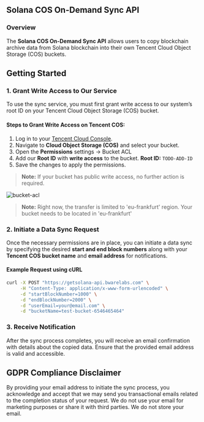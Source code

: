 ## Solana COS On-Demand Sync API

### Overview
The **Solana COS On-Demand Sync API** allows users to copy blockchain archive data from Solana blockchain into their own Tencent Cloud Object Storage (COS) buckets.

## Getting Started

### 1. Grant Write Access to Our Service
To use the sync service, you must first grant write access to our system’s root ID on your Tencent Cloud Object Storage (COS) bucket.

#### Steps to Grant Write Access on Tencent COS:
1. Log in to your [Tencent Cloud Console](https://cloud.tencent.com/).
2. Navigate to **Cloud Object Storage (COS)** and select your bucket.
3. Open the **Permissions** settings -> Bucket ACL
4. Add our **Root ID** with **write access** to the bucket. **Root ID:** `TODO-ADD-ID`
5. Save the changes to apply the permissions.

> **Note:** If your bucket has public write access, no further action is required.

![bucket-acl](https://github.com/user-attachments/assets/20d9567d-6b25-4f66-bdb2-e7580437e38f)

> **Note:** Right now, the transfer is limited to 'eu-frankfurt' region. Your bucket needs to be located in 'eu-frankfurt'

### 2. Initiate a Data Sync Request
Once the necessary permissions are in place, you can initiate a data sync by specifying the desired **start and end block numbers** along with your **Tencent COS bucket name** and **email address** for notifications.

#### Example Request using cURL
```sh
curl -X POST "https://getsolana-api.bwarelabs.com" \
     -H "Content-Type: application/x-www-form-urlencoded" \
     -d "startBlockNumber=1000" \
     -d "endBlockNumber=2000" \
     -d "userEmail=your@email.com" \
     -d "bucketName=test-bucket-6546465464"
```

### 3. Receive Notification
After the sync process completes, you will receive an email confirmation with details about the copied data. Ensure that the provided email address is valid and accessible.

## GDPR Compliance Disclaimer
By providing your email address to initiate the sync process, you acknowledge and accept that we may send you transactional emails related to the completion status of your request. We do not use your email for marketing purposes or share it with third parties. We do not store your email.



